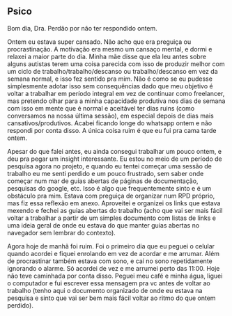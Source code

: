 ## Psico
Bom dia, Dra. Perdão por não ter respondido ontem. 

Ontem eu estava super cansado. Não acho que era preguiça ou procrastinação. A motivação era mesmo um cansaço mental, e dormi e relaxei a maior parte do dia. Minha mãe disse que ela leu antes sobre alguns autistas terem uma coisa parecida com isso de produzir melhor com um ciclo de trabalho/trabalho/descanso ou trabalho/descanso em vez da semana normal, e isso fez sentido pra mim. Não é como se eu pudesse simplesmente adotar isso sem consequências dado que meu objetivo é voltar a trabalhar em período integral em vez de continuar como freelancer, mas pretendo olhar para a minha capacidade produtiva nos dias de semana com isso em mente que é normal e aceitável ter dias ruins (como conversamos na nossa última sessão), em especial depois de dias mais cansativos/produtivos. Acabei ficando longe do whatsapp ontem e não respondi por conta disso. A única coisa ruim é que eu fui pra cama tarde ontem.

Apesar do que falei antes, eu ainda consegui trabalhar um pouco ontem, e deu pra pegar um insight interessante. Eu estou no meio de um período de pesquisa agora no projeto, e quando eu tentei começar uma sessão de trabalho eu me senti perdido e um pouco frustrado, sem saber onde começar num mar de guias abertas de páginas de documentação, pesquisas do google, etc. Isso é algo que frequentemente sinto e é um obstáculo pra mim. Estava com preguiça de organizar num RPD próprio, mas fiz essa reflexão em anexo. Aproveitei e organizei os links que estava mexendo e fechei as guias abertas do trabalho (acho que vai ser mais fácil voltar a trabalhar a partir de um simples documento com listas de links e uma ideia geral de onde eu estava do que manter guias abertas no navegador sem lembrar do contexto).

Agora hoje de manhã foi ruim. Foi o primeiro dia que eu peguei o celular quando acordei e fiquei enrolando em vez de acordar e me arrumar. Além de procrastinar também estava com sono, e caí no sono repetidamente ignorando o alarme. Só acordei de vez e me arrumei perto das 11:00. Hoje não teve caminhada por conta disso. Peguei meu café e minha água, liguei o computador e fui escrever essa mensagem pra vc antes de voltar ao trabalho (tenho aqui o documento organizado de onde eu estava na pesquisa e sinto que vai ser bem mais fácil voltar ao ritmo do que ontem perdido).